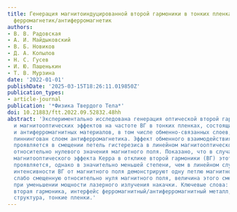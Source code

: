 ```yaml
---
title: Генерация магнитоиндуцированной второй гармоники в тонких пленках с интерфейсами
  ферромагнетик/антиферромагнетик
authors:
- В. В. Радовская
- А. И. Майдыковский
- В. Б. Новиков
- Д. А. Копылов
- Н. С. Гусев
- И. Ю. Пашенькин
- Т. В. Мурзина
date: '2022-01-01'
publishDate: '2025-03-15T18:26:11.019850Z'
publication_types:
- article-journal
publication: '*Физика Твердого Тела*'
doi: 10.21883/ftt.2022.09.52832.48hh
abstract: 'Экспериментально исследована генерация оптической второй гармоники (ВГ)
  и магнитооптических эффектов на частоте ВГ в тонких пленках, состоящих из ферромагнитных
  и антиферромагнитных материалов, в том числе обменно-связанных слоев, один из которых
  пиннингован слоем антиферромагнетика. Эффект обменного взаимодействия в таких структурах
  проявляется в смещении петель гистерезиса в линейном магнитооптическом эффекте Керра
  относительно нулевого значения магнитного поля. Показано, что в случае нелинейного
  магнитооптического эффекта Керра в отклике второй гармоники (ВГ) этот эффект также
  проявляется, однако в значительно меньшей степени, чем в линейном случае. Зависимости
  интенсивности ВГ от магнитного поля демонстрируют одну петлю магнитного гистерезиса,
  слабо смещенную относительно нуля магнитного поля, величина этого смещения возрастает
  при уменьшении мощности лазерного излучения накачки. Ключевые слова: магнитоиндуцированная
  вторая гармоника, интерфейс ферромагнитный/антиферромагнитный металл, пиннингованная
  структура, тонкие пленки.'
---
```

